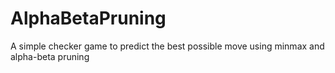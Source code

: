 # AlphaBetaPruning
A simple checker game to predict the best possible move using minmax and alpha-beta pruning
